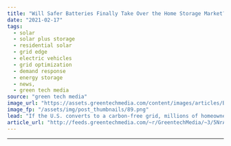 ```yaml
---
title: "Will Safer Batteries Finally Take Over the Home Storage Market?"
date: "2021-02-17"
tags: 
  - solar
  - solar plus storage 
  - residential solar
  - grid edge
  - electric vehicles
  - grid optimization
  - demand response
  - energy storage
  - news,
  - green tech media
source: "green tech media"
image_url: "https://assets.greentechmedia.com/content/images/articles/Batteries_Concept_XL.png"
image_fp: "/assets/img/post_thumbnails/89.png"
lead: "If the U.S. converts to a carbon-free grid, millions of homeowners may want to generate and store their own solar power. Companies are already jockeying over that potentially massive market — and the commercial contest revolves around safety. Tesla a ..."
article_url: "http://feeds.greentechmedia.com/~r/GreentechMedia/~3/5NrA6lK1UcM/safer-batteries-residential-energy-storage-market"
---
```


---

